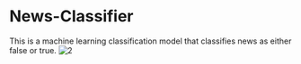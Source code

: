 # News-Classifier

This is a machine learning classification model that classifies news as either false or true.
![2](https://github.com/Icraku/News-Classifier/assets/99543501/4b68e5a7-1676-4dbf-b7ff-625cbef0cc2e)
